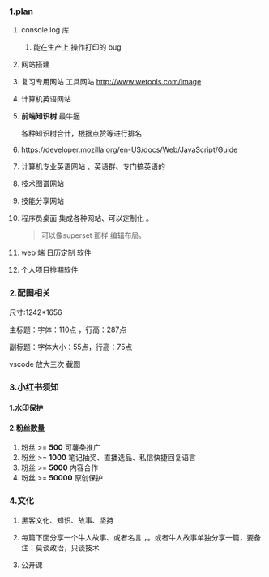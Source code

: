 ### 1.plan

1. console.log 库

   1. 能在生产上 操作打印的 bug

1. 网站搭建

1. 复习专用网站
   工具网站
   http://www.wetools.com/image

1. 计算机英语网站

1. **前端知识树** 最牛逼

   各种知识树合计，根据点赞等进行排名

1. https://developer.mozilla.org/en-US/docs/Web/JavaScript/Guide

1. 计算机专业英语网站 、英语群、专门搞英语的

1. 技术图谱网站

1. 技能分享网站

1. 程序员桌面 集成各种网站、可以定制化 。 

   > 可以像superset 那样 编辑布局。

1. web 端 日历定制 软件

1. 个人项目排期软件







### 2.配图相关

尺寸:1242*1656

主标题：字体：110点 ，行高：287点

副标题：字体大小：55点，行高：75点

vscode 放大三次 截图



### 3.小红书须知

#### 1.水印保护

#### 2.粉丝数量

1. 粉丝 >= **500**       可薯条推广
2. 粉丝 >= **1000**     笔记抽奖、直播选品、私信快捷回复语言
3. 粉丝 >= **5000**     内容合作
4. 粉丝 >= **50000**   原创保护



### 4.文化

1. 黑客文化、知识、故事、坚持
2. 每篇下面分享一个牛人故事、或者名言 ，。或者牛人故事单独分享一篇，要备注：莫谈政治，只谈技术

3. 公开课

